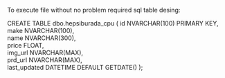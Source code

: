 To execute file without no problem required sql table desing: 

CREATE TABLE dbo.hepsiburada_cpu (
    id NVARCHAR(100) PRIMARY KEY,  
    make NVARCHAR(100),                 
    name NVARCHAR(300),                 
    price FLOAT,            
    img_url NVARCHAR(MAX),              
    prd_url NVARCHAR(MAX),            
    last_updated DATETIME DEFAULT GETDATE() 
);
